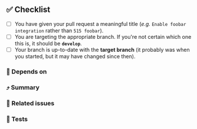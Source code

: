 ## :white_check_mark: Checklist

<!--
Thank you for your pull request!

- Before going any further, please review the [guidelines for contributing](../CONTRIBUTING.md) to this repository.
- If you're not yet ready to merge, please mark this pull request as a **draft** and add `'[WIP]'` to the title
- Replace the empty checkboxes [ ] below with checked ones [x] accordingly.
-->

- [ ] You have given your pull request a meaningful title (_e.g._ `Enable foobar integration` rather than `515 foobar`).
- [ ] You are targeting the appropriate branch. If you're not certain which one this is, it should be **`develop`**.
- [ ] Your branch is up-to-date with the **target branch** (it probably was when you started, but it may have changed since then).

### :vertical_traffic_light: Depends on

<!--
List any other PRs that must be merged before this one
-->

### :arrow_heading_up: Summary

<!--
Please explain what your pull request does here.
You might (optionally) want to include screenshots here.
-->

### :closed_umbrella: Related issues

<!--
If your pull request will close any open issues (hopefully it will!) then add `Closes #<issue number>` here.
-->

### :microscope: Tests

<!--
- Document any manual tests that you have carried out (*e.g.* deploying a new SHM and/or SRE) and confirm which commit you did this with
- Note that automated tests will be run as part of the CI process and will block this PR until they pass.
- Additionally, a successful code review may be required before this PR can be merged.
- If this pull request only changed documentation you can simply state 'Documentation only' here.
-->
